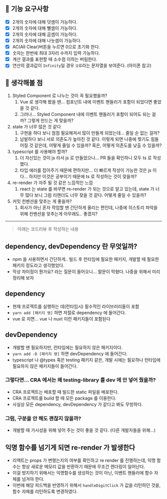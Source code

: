 ## 🎯 기능 요구사항

- [x] 2개의 숫자에 대해 덧셈이 가능하다.
- [x] 2개의 숫자에 대해 뺄셈이 가능하다.
- [x] 2개의 숫자에 대해 곱셈이 가능하다.
- [x] 2개의 숫자에 대해 나눗셈이 가능하다.
- [x] AC(All Clear)버튼을 누르면 0으로 초기화 한다.
- [x] 숫자는 한번에 최대 3자리 수까지 입력 가능하다.
- [x] 계산 결과를 표현할 때 소수점 이하는 버림한다.
- [x] 연산의 결과값이 `Infinity`일 경우 `오류`라는 문자열을 보여준다. (아이폰 참고)

## 🥹 생각해볼 점

1. Styled Component 로 나누는 것이 꼭 필요했을까?
   1. Vue 로 생각해 봤을 땐... 컴포넌트 내에 이벤트 핸들러가 포함이 되었다면 좋았을 것 같다.
   2. 그러나... Styled Component 내에 이벤트 핸들러가 포함이 되어도 되는 걸까? 그렇게 만드는 게 맞을까?
2. state 가 너무 많은 것 같다
   1. 구현을 하다 보니 점점 필요해져서 많이 만들게 되었는데... 줄일 순 없는 걸까?
   2. 남발하다 보니 서로 의존도가 높아진 것 같다. 이렇게 되면 나중에 찢기도 힘들어질 것 같은데, 어떻게 줄일 수 있을까? 혹은, 어떻게 의존도를 낮츨 수 있을까?
3. typescript 를 사용해야 할까?
   1. 더 자신있는 것이 js 라서 js 로 만들었으나... PR 들을 확인하니 모두 ts 로 작성했다.
   2. 타입 에러를 잡아주기 때문에 편하지만... 더 빠르게 작성이 가능한 것은 js 이다... 하지만 이것은 공부이기 때문에 ts 로 작성하는 것이 맞을까?
4. re-render 가 자주 될 것 같은 느낌적인 느낌
   1. react 는 state 를 바꾸면 re-render 가 되는 것으로 알고 있는데, state 가 너무 많다 보니 그럼 리렌더도 너무 잦을 것 같다. 어떻게 줄일 수 있을까?
5. 커밋 컨벤션을 맞추는 게 좋을까?
   1. 회사가 아닌 혼자 작업할 땐 간단하게 올리는 편인데, 나중에 히스토리 파악을 위해 컨벤션을 맞추는게 아무래도.. 좋겠지?

---

> 아래는 코드리뷰 후 작성하는 내용

## dependency, devDependency 란 무엇일까?

- npm 을 사용하면서 간단하게.. 빌드 후 런타임에 필요한 패키지, 개발할 때 필요한 패키지 정도라고 생각했었다.
- 막상 차이점이 뭔가요? 라는 질문이 들어오니... 말문이 막혔다. 나중을 위해서 미리 정리해 보자

## dependency

- 현재 프로젝트를 실행하는 데(런타임시) 필수적인 라이브러리들이 포함
- `yarn add [패키지 명]` 하면 저절로 dependency 에 들어간다.
- vue 로 치면... vue 나 nuxt 이런 패키지들이 포함된다

## devDependency

- 개발할 땐 필요하지만, 런타임에는 필요하지 않은 패키지이다.
- `yarn add -D [패키지 명]` 하면 devDependency 에 들어간다.
- typescript 나 @types 혹은 testing 패키지 같은, 개발 시에는 필요하나 런타임에 필요하지 않은 패키지들이 들어간다.

### 그렇다면... CRA 에서는 왜 testing-library 를 dev 에 안 넣어 줬을까?

- CRA 프로젝트는 배포할 때 빌드한 static 파일을 배포한다.
- CRA 프로젝트를 build 할 때 모든 package 를 이용한다.
- 사실상 모든 dependency, devDependency 가 같다고 봐도 무방하다.

### 그럼, 구분을 안 해도 괜찮지 않을까?

- 개발할 때 가시성을 위해 넣어 주는 것이 좋을 것 같다. (다른 개발자들을 위해...)

## 익명 함수를 넘기게 되면 re-render 가 발생한다

- 리액트는 props 가 변했는지의 여부를 확인하고 re render 를 진행하는데, 익명 함수는 항상 새로운 메모리 값을 반환하기 때문에 무조건 렌더링이 일어난다.
- 이걸 방지하기 위해서는 익명함수를 생성하는 것이 아닌, 이벤트 핸들러에 함수 자체를 넘겨야 한다.
- 이번에 해당 피드백을 반영하기 위해서 `handleDigitClick` 가 값을 리턴하던 것을, 함수 자체를 리턴하도록 변경하였다.
